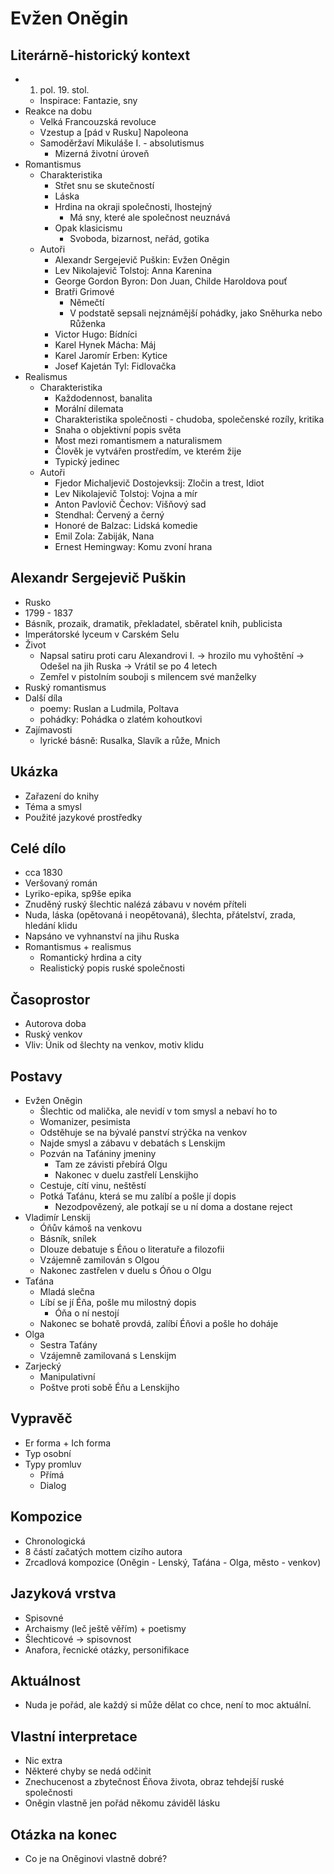# Evžen Oněgin

## Literárně-historický kontext
- 1. pol. 19. stol.
    - Inspirace: Fantazie, sny
- Reakce na dobu
    - Velká Francouzská revoluce
    - Vzestup a [pád v Rusku] Napoleona
    - Samoděržaví Mikuláše I. - absolutismus
        - Mizerná životní úroveň
- Romantismus
    - Charakteristika
        - Střet snu se skutečností
        - Láska
        - Hrdina na okraji společnosti, lhostejný
            - Má sny, které ale společnost neuznává
        - Opak klasicismu
            - Svoboda, bizarnost, neřád, gotika
    - Autoři
        - Alexandr Sergejevič Puškin: Evžen Oněgin
        - Lev Nikolajevič Tolstoj: Anna Karenina
        - George Gordon Byron: Don Juan, Childe Haroldova pouť
        - Bratři Grimové
            - Němečtí
            - V podstatě sepsali nejznámější pohádky, jako Sněhurka nebo Růženka
        - Victor Hugo: Bídníci
        - Karel Hynek Mácha: Máj
        - Karel Jaromír Erben: Kytice
        - Josef Kajetán Tyl: Fidlovačka
- Realismus
    - Charakteristika
        - Každodennost, banalita
        - Morální dilemata
        - Charakteristika společnosti - chudoba, společenské rozíly, kritika
        - Snaha o objektivní popis světa
        - Most mezi romantismem a naturalismem
        - Člověk je vytvářen prostředím, ve kterém žije
        - Typický jedinec
    - Autoři
        - Fjedor Michaljevič Dostojevksij: Zločin a trest, Idiot
        - Lev Nikolajevič Tolstoj: Vojna a mír
        - Anton Pavlovič Čechov: Višňový sad
        - Stendhal: Červený a černý
        - Honoré de Balzac: Lidská komedie
        - Emil Zola: Zabiják, Nana
        - Ernest Hemingway: Komu zvoní hrana

## Alexandr Sergejevič Puškin
- Rusko
- 1799 - 1837
- Básník, prozaik, dramatik, překladatel, sběratel knih, publicista
- Imperátorské lyceum v Carském Selu
- Život
    - Napsal satiru proti caru Alexandrovi I. -> hrozilo mu vyhoštění -> Odešel na jih Ruska -> Vrátil se po 4 letech
    - Zemřel v pistolním souboji s milencem své manželky
- Ruský romantismus
- Další díla
    - poemy: Ruslan a Ludmila, Poltava
    - pohádky: Pohádka o zlatém kohoutkovi
- Zajímavosti
    - lyrické básně: Rusalka, Slavík a růže, Mnich

## Ukázka
- Zařazení do knihy
- Téma a smysl
- Použité jazykové prostředky

## Celé dílo
- cca 1830
- Veršovaný román
- Lyriko-epika, sp9še epika
- Znuděný ruský šlechtic nalézá zábavu v novém příteli
- Nuda, láska (opětovaná i neopětovaná), šlechta, přátelství, zrada, hledání klidu
- Napsáno ve vyhnanství na jihu Ruska
- Romantismus + realismus
    - Romantický hrdina a city
    - Realistický popis ruské společnosti

## Časoprostor
- Autorova doba
- Ruský venkov
- Vliv: Únik od šlechty na venkov, motiv klidu

## Postavy
- Evžen Oněgin
    - Šlechtic od malička, ale nevidí v tom smysl a nebaví ho to
    - Womanizer, pesimista
    - Odstěhuje se na bývalé panství strýčka na venkov
    - Najde smysl a zábavu v debatách s Lenskijm
    - Pozván na Taťániny jmeniny
        - Tam ze závisti přebírá Olgu 
        - Nakonec v duelu zastřelí Lenskijho
    - Cestuje, cítí vinu, neštěstí
    - Potká Taťánu, která se mu zalíbí a pošle jí dopis
        - Nezodpovězený, ale potkají se u ní doma a dostane reject
- Vladimír Lenskij
    - Óňův kámoš na venkovu
    - Básník, snílek
    - Dlouze debatuje s Éňou o literatuře a filozofii
    - Vzájemně zamilován s Olgou
    - Nakonec zastřelen v duelu s Óňou o Olgu
- Taťána
    - Mladá slečna
    - Líbí se jí Éňa, pošle mu milostný dopis
        - Óňa o ní nestojí
    - Nakonec se bohatě provdá, zalíbí Éňovi a pošle ho doháje
- Olga
    - Sestra Taťány
    - Vzájemně zamilovaná s Lenskijm
- Zarjecký
    - Manipulativní
    - Poštve proti sobě Éňu a Lenskijho

## Vypravěč
- Er forma + Ich forma
- Typ osobní
- Typy promluv
    - Přímá
    - Dialog

## Kompozice
- Chronologická
- 8 částí začatých mottem cizího autora
- Zrcadlová kompozice (Oněgin - Lenský, Taťána - Olga, město - venkov)

## Jazyková vrstva
- Spisovné
- Archaismy (leč ještě věřím) + poetismy
- Šlechticové -> spisovnost
- Anafora, řecnické otázky, personifikace

## Aktuálnost
- Nuda je pořád, ale každý si může dělat co chce, není to moc aktuální.

## Vlastní interpretace
- Nic extra
- Některé chyby se nedá odčinit
- Znechucenost a zbytečnost Éňova života, obraz tehdejší ruské společnosti
- Oněgin vlastně jen pořád někomu záviděl lásku

## Otázka na konec
- Co je na Oněginovi vlastně dobré?
